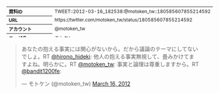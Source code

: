 <table style="font-size: 9pt; width: 610px; margin-bottom: 20px; height: 80px;">
<tbody>
    <tr>
        <th align=left>資料ID</th>
        <td align=left>TWEET::2012-03-16_182538:@motoken_tw::180585607855214592</td>
    </tr>
    <tr>
        <th align=left>URL</th>
        <td align=left>https://twitter.com/motoken_tw/status/180585607855214592</td>
    </tr>
    <tr>
        <th align=left>アカウント</th>
        <td align=left>@motoken_tw</td>
    </tr>
    <tr>
        <th align=left>ユーザ名</th>
        <td align=left>モトケン</td>
    </tr>
    <tr>
        <th align=left>ツイートの記録日時</th>
        <td align=left>created_at 2022-08-24_1409</td>
    </tr>
</tbody>
</table>
<blockquote class="twitter-tweet" data-width="450"  data-lang="ja"><p lang="ja" dir="ltr">あなたの抱える事実には関心がないから。だから議論のテーマにしてないでしょ。RT <a href="https://twitter.com/hirono_hideki?ref_src=twsrc%5Etfw">@hirono_hideki</a>: 他人の抱える事実無視して、畳みかけてますよね。明らかに。RT <a href="https://twitter.com/motoken_tw?ref_src=twsrc%5Etfw">@motoken_tw</a>: 事実と論理は尊重しますから。RT <a href="https://twitter.com/bandit1200fe?ref_src=twsrc%5Etfw">@bandit1200fe</a>:</p>&mdash; モトケン (@motoken_tw) <a href="https://twitter.com/motoken_tw/status/180585607855214592?ref_src=twsrc%5Etfw">March 16, 2012</a></blockquote>
<script async src="https://platform.twitter.com/widgets.js" charset="utf-8"></script>


